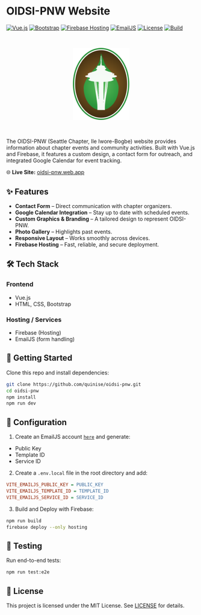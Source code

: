 # OIDSI-PNW Website

[![Vue.js](https://img.shields.io/badge/vue-3-green?logo=vue.js)](https://vuejs.org/)
[![Bootstrap](https://img.shields.io/badge/bootstrap-5-563d7c?logo=bootstrap&logoColor=white)](https://getbootstrap.com/)
[![Firebase Hosting](https://img.shields.io/badge/firebase-hosting-orange?logo=firebase)](https://firebase.google.com/docs/hosting)
[![EmailJS](https://img.shields.io/badge/emailjs-integrated-yellow)](https://www.emailjs.com/)
[![License](https://img.shields.io/badge/license-MIT-blue)](https://opensource.org/licenses/MIT)
[![Build](https://img.shields.io/badge/build-passing-brightgreen)]([https://docs.github.com/en/actions/managing-workflow-runs/adding-a-workflow-status-badge](https://github.com/quinise/oidsi-pnw/actions/runs/17871061625/job/50824584202))  

<br/>
<p align="center">
  <img src="/src/assets/images/OIDSIFav.ico" alt="Iwori Bogbe logo" width="150"/><br/>
</p><br/>

The OIDSI-PNW (Seattle Chapter, Ile Iwore-Bogbe) website provides information about chapter events and community activities. Built with Vue.js and Firebase, it features a custom design, a contact form for outreach, and integrated Google Calendar for event tracking.

🌐 **Live Site:** [oidsi-pnw.web.app](https://oidsi-pnw.web.app)

## ✨ Features

- **Contact Form** – Direct communication with chapter organizers.
- **Google Calendar Integration** – Stay up to date with scheduled events.
- **Custom Graphics & Branding** – A tailored design to represent OIDSI-PNW.
- **Photo Gallery** – Highlights past events.
- **Responsive Layout** – Works smoothly across devices.
- **Firebase Hosting** – Fast, reliable, and secure deployment.

## 🛠️ Tech Stack

### Frontend

- Vue.js
- HTML, CSS, Bootstrap

### Hosting / Services

- Firebase (Hosting)
- EmailJS (form handling)

## 🚀 Getting Started

Clone this repo and install dependencies:

```bash
git clone https://github.com/quinise/oidsi-pnw.git
cd oidsi-pnw
npm install
npm run dev
```

## 🔧 Configuration

1. Create an EmailJS account [`here`](https://www.emailjs.com/) and generate:
- Public Key
- Template ID
- Service ID

2. Create a `.env.local` file in the root directory and add:

```ini
VITE_EMAILJS_PUBLIC_KEY = PUBLIC_KEY
VITE_EMAILJS_TEMPLATE_ID = TEMPLATE_ID
VITE_EMAILJS_SERVICE_ID = SERVICE_ID
```
3. Build and Deploy with Firebase:

```bash
npm run build
firebase deploy --only hosting
```

## 🧪 Testing

Run end-to-end tests:

```bash
npm run test:e2e
```

## 📜 License

This project is licensed under the MIT License. See [LICENSE](https://opensource.org/license/mit) for details.
